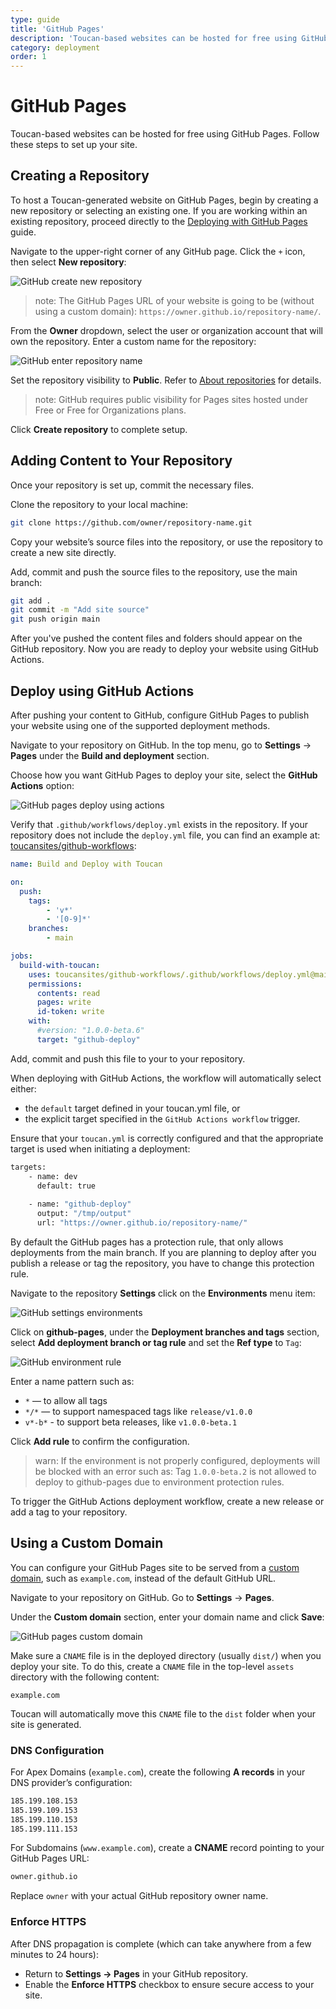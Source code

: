 ```yaml
---
type: guide
title: 'GitHub Pages'
description: 'Toucan-based websites can be hosted for free using GitHub Pages. Follow these steps to set up your site'
category: deployment
order: 1
---
```


# GitHub Pages

Toucan-based websites can be hosted for free using GitHub Pages. Follow these steps to set up your site.


## Creating a Repository

To host a Toucan-generated website on GitHub Pages, begin by creating a new repository or selecting an existing one. If you are working within an existing repository, proceed directly to the [Deploying with GitHub Pages](/docs/deployment/github-pages/#deploy-using-github-actions) guide.

Navigate to the upper-right corner of any GitHub page. Click the `+` icon, then select **New repository**:

![GitHub create new repository](./assets/github-create-new-repository.png)


> note: The GitHub Pages URL of your website is going to be (without using a custom domain): `https://owner.github.io/repository-name/`.

From the **Owner** dropdown, select the user or organization account that will own the repository. Enter a custom name for the repository:

![GitHub enter repository name](./assets/github-enter-repository-name.png)


Set the repository visibility to **Public**. Refer to [About repositories](https://docs.github.com/en/repositories/creating-and-managing-repositories/about-repositories#about-repository-visibility) for details.

> note: GitHub requires public visibility for Pages sites hosted under Free or Free for Organizations plans.

Click **Create repository** to complete setup.


## Adding Content to Your Repository

Once your repository is set up, commit the necessary files. 

Clone the repository to your local machine:

```bash
git clone https://github.com/owner/repository-name.git
```

Copy your website’s source files into the repository, or use the repository to create a new site directly. 

Add, commit and push the source files to the repository, use the main branch:

```bash
git add .
git commit -m "Add site source"
git push origin main
```

After you've pushed the content files and folders should appear on the GitHub repository. Now you are ready to deploy your website using GitHub Actions.


## Deploy using GitHub Actions 


After pushing your content to GitHub, configure GitHub Pages to publish your website using one of the supported deployment methods.

Navigate to your repository on GitHub. In the top menu, go to **Settings** → **Pages** under the **Build and deployment** section.

Choose how you want GitHub Pages to deploy your site, select the **GitHub Actions** option:

![GitHub pages deploy using actions](./assets/github-pages-deploy-using-actions.png)


Verify that `.github/workflows/deploy.yml` exists in the repository. If your repository does not include the `deploy.yml` file, you can find an example at:  [toucansites/github-workflows](https://github.com/toucansites/github-workflows):

```yml
name: Build and Deploy with Toucan

on:
  push:
    tags:
        - 'v*'
        - '[0-9]*'
    branches:
        - main

jobs:
  build-with-toucan:
    uses: toucansites/github-workflows/.github/workflows/deploy.yml@main
    permissions:
      contents: read
      pages: write
      id-token: write
    with:
      #version: "1.0.0-beta.6"
      target: "github-deploy"
```

Add, commit and push this file to your to your repository.

When deploying with GitHub Actions, the workflow will automatically select either:

- the `default` target defined in your toucan.yml file, or
- the explicit target specified in the `GitHub Actions workflow` trigger.

Ensure that your `toucan.yml` is correctly configured and that the appropriate target is used when initiating a deployment:

```bash
targets:
    - name: dev
      default: true
    
    - name: "github-deploy"
      output: "/tmp/output"
      url: "https://owner.github.io/repository-name/"
```


By default the GitHub pages has a protection rule, that only allows deployments from the main branch. If you are planning to deploy after you publish a release or tag the repository, you have to change this protection rule.

Navigate to the repository **Settings** click on the **Environments** menu item:

![GitHub settings environments](./assets/github-settings-environments.png)

Click on **github-pages**, under the **Deployment branches and tags** section, select **Add deployment branch or tag rule** and set the **Ref type** to `Tag`:

![GitHub environment rule](./assets/github-environment-rule.png)

Enter a name pattern such as:
 - `*` — to allow all tags
 - `*/*` — to support namespaced tags like `release/v1.0.0`  
 - `v*-b*` - to support beta releases, like `v1.0.0-beta.1`

Click **Add rule** to confirm the configuration.

> warn: If the environment is not properly configured, deployments will be blocked with an error such as: Tag `1.0.0-beta.2` is not allowed to deploy to github-pages due to environment protection rules.

To trigger the GitHub Actions deployment workflow, create a new release or add a tag to your repository.

## Using a Custom Domain

You can configure your GitHub Pages site to be served from a [custom domain](https://docs.github.com/en/pages/configuring-a-custom-domain-for-your-github-pages-site/managing-a-custom-domain-for-your-github-pages-site), such as `example.com`, instead of the default GitHub URL.

Navigate to your repository on GitHub. Go to **Settings** → **Pages**.

Under the **Custom domain** section, enter your domain name and click **Save**:

![GitHub pages custom domain](./assets/github-pages-custom-domain.png)



Make sure a `CNAME` file is in the deployed directory (usually `dist/`) when you deploy your site. To do this, create a `CNAME` file in the top-level `assets` directory with the following content:

```text
example.com
```

Toucan will automatically move this `CNAME` file to the `dist` folder when your site is generated.


### DNS Configuration

For Apex Domains (`example.com`), create the following **A records** in your DNS provider’s configuration:

```bash
185.199.108.153
185.199.109.153
185.199.110.153
185.199.111.153
```

For Subdomains (`www.example.com`), create a **CNAME** record pointing to your GitHub Pages URL:

```bash
owner.github.io
```

Replace `owner` with your actual GitHub repository owner name.


### Enforce HTTPS

After DNS propagation is complete (which can take anywhere from a few minutes to 24 hours):

- Return to **Settings → Pages** in your GitHub repository.
- Enable the **Enforce HTTPS** checkbox to ensure secure access to your site.
